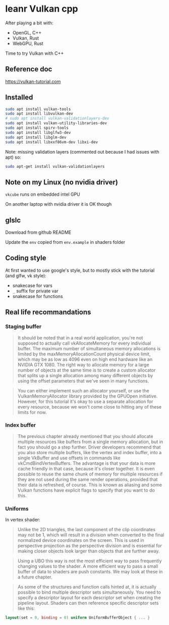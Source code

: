 # leanr Vulkan cpp

After playing a bit with:

* OpenGL, C++
* Vulkan, Rust
* WebGPU, Rust

Time to try Vulkan with C++


## Reference doc

https://vulkan-tutorial.com


## Installed

```bash
sudo apt install vulkan-tools
sudo apt install libvulkan-dev
# sudo apt install vulkan-validationlayers-dev
sudo apt install vulkan-utility-libraries-dev 
sudo apt install spirv-tools 
sudo apt install libglfw3-dev
sudo apt install libglm-dev
sudo apt install libxxf86vm-dev libxi-dev
```

Note: missing validation layers (commented out because I had issues with apt) so:

```bash
sudo apt-get install vulkan-validationlayers
```

## Note on my Linux (no nvidia driver)

`vkcube` runs on embedded intel GPU

On another laptop with nvidia driver it is OK though

## glslc

Download from github README

Update the `env` copied from `env.example` in shaders folder

## Coding style

At first wanted to use google's style, but to mostly stick with the tutorial (and glfw, vk style):

* snakecase for vars
* `_` suffix for private var
* snakecase for functions

## Real life recommandations

### Staging buffer

> It should be noted that in a real world application, you're not supposed to actually call vkAllocateMemory for every individual buffer. The maximum number of simultaneous memory allocations is limited by the maxMemoryAllocationCount physical device limit, which may be as low as 4096 even on high end hardware like an NVIDIA GTX 1080. The right way to allocate memory for a large number of objects at the same time is to create a custom allocator that splits up a single allocation among many different objects by using the offset parameters that we've seen in many functions.

> You can either implement such an allocator yourself, or use the VulkanMemoryAllocator library provided by the GPUOpen initiative. However, for this tutorial it's okay to use a separate allocation for every resource, because we won't come close to hitting any of these limits for now.


### Index buffer

> The previous chapter already mentioned that you should allocate multiple resources like buffers from a single memory allocation, but in fact you should go a step further. Driver developers recommend that you also store multiple buffers, like the vertex and index buffer, into a single VkBuffer and use offsets in commands like vkCmdBindVertexBuffers. The advantage is that your data is more cache friendly in that case, because it's closer together. It is even possible to reuse the same chunk of memory for multiple resources if they are not used during the same render operations, provided that their data is refreshed, of course. This is known as aliasing and some Vulkan functions have explicit flags to specify that you want to do this.


### Uniforms

In vertex shader:

> Unlike the 2D triangles, the last component of the clip coordinates may not be 1, which will result in a division when converted to the final normalized device coordinates on the screen. This is used in perspective projection as the perspective division and is essential for making closer objects look larger than objects that are further away.

> Using a UBO this way is not the most efficient way to pass frequently changing values to the shader. A more efficient way to pass a small buffer of data to shaders are push constants. We may look at these in a future chapter.

> As some of the structures and function calls hinted at, it is actually possible to bind multiple descriptor sets simultaneously. You need to specify a descriptor layout for each descriptor set when creating the pipeline layout. Shaders can then reference specific descriptor sets like this:

```glsl
layout(set = 0, binding = 0) uniform UniformBufferObject { ... }
```